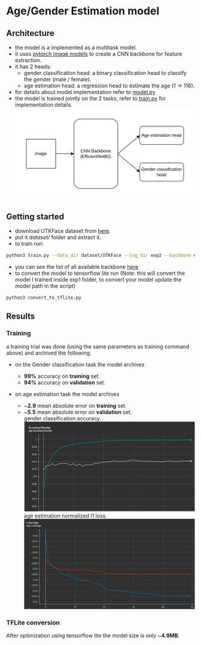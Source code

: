 # Age/Gender Estimation model

## Architecture
* the model is a implemented as a multitask model.
* it uses [pytorch image models](https://github.com/huggingface/pytorch-image-models) to create a CNN backbone for feature extraction.
* it has 2 heads:
    * gender classification head: a binary classification head to classify the gender (male / female).
    * age estimation head: a regression head to estimate the age (1 -> 116).
* for details about model implementation refer to [model.py](./model.py)
* the model is trained jointly on the 2 tasks, refer to [train.py](./train.py) for implementation details.
![plot](../../misc/age_gender_architicture.png)
## Getting started
* download UTKFace dataset from [here](https://www.kaggle.com/datasets/jangedoo/utkface-new).
* put it *dataset/* folder and extract it.
* to train run:
``` bash
python3 train.py --data_dir dataset/UTKFace --log_dir exp2 --backbone efficientnet_b0 --batch_size 32 --lr 1e-4 --epochs 50 
```
* you can see the list of all available backbone [here](https://github.com/huggingface/pytorch-image-models/blob/main/results/results-imagenet.csv)
* to convert the model to tensorflow lite run (Note: this will convert the model I trained inside exp1 folder, to convert your model update the model path in the script)
``` bash
python3 convert_to_tflite.py
```
## Results
### Training

a training trial was done (using the same parameters as training command above) and archived the following.
* on the Gender classification task the model archives
    * **99%** accuracy on **training** set.
    * **94%** accuracy on **validation** set.

* on age estimation task the model archives
    * ~**2.9** mean absolute error on **training** set. 
    * ~**5.5** mean absolute error on **validation** set.   
gender classification accuracy.   
![plot](../../misc/gender_classification_accuracy.png)   
age estimation normalized l1 loss.   
![plot](../../misc/age_esimation_loss.png)


### TFLite conversion
After optimization using tensorflow lite the model size is only ~**4.9MB**.